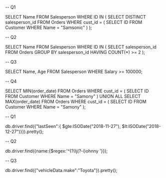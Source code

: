 -- Q1

SELECT Name
FROM Salesperson
WHERE ID IN (
  SELECT DISTINCT salesperson_id
  FROM Orders
  WHERE cust_id = (
    SELECT ID
    FROM Customer
    WHERE Name = "Samsonic"
  )
);

-- Q2

SELECT Name
FROM Salesperson
WHERE ID IN (
  SELECT salesperson_id
  FROM Orders
  GROUP BY salesperson_id
  HAVING COUNT(*) >= 2
);

-- Q3

SELECT Name, Age
FROM Salesperson
WHERE Salary >= 100000;

-- Q4

SELECT MIN(order_date)
FROM Orders
WHERE cust_id = (
  SELECT ID
  FROM Customer
  WHERE Name = "Samony"
)
UNION ALL
SELECT MAX(order_date)
FROM Orders
WHERE cust_id = (
  SELECT ID
  FROM Customer
  WHERE Name = "Samony"
);

-- Q1

db.driver.find({"lastSeen":{ $gte:ISODate("2018-11-27"), $lt:ISODate("2018-12-27")}}).pretty();

-- Q2

db.driver.find({name:{$regex:'^(?i)j(?-i)ohnny '}});

-- Q3

db.driver.find({"vehicleData.make":"Toyota"}).pretty();
